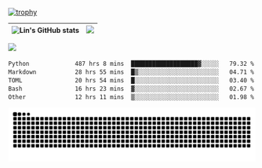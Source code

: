 [![trophy](https://github-profile-trophy.vercel.app/?username=ocss884&column=7)](https://github.com/ocss884)

| ![Lin's GitHub stats](https://github-readme-stats.vercel.app/api?username=ocss884&show_icons=true&hide_border=True&count_private=true) | ![](https://github-readme-streak-stats.herokuapp.com?user=ocss884&hide_border=true&date_format=M%20j%5B%2C%20Y%5D&ring=7EDDCF&fire=7EDDCF") |
| ------------------------------------------------------------ | ------------------------------------------------------------ |

![](https://komarev.com/ghpvc/?username=ocss884&color=brightgreen)

<!--START_SECTION:waka-->

```txt
Python             487 hrs 8 mins  ███████████████████▓░░░░░   79.32 %
Markdown           28 hrs 55 mins  █▒░░░░░░░░░░░░░░░░░░░░░░░   04.71 %
TOML               20 hrs 54 mins  █░░░░░░░░░░░░░░░░░░░░░░░░   03.40 %
Bash               16 hrs 23 mins  ▓░░░░░░░░░░░░░░░░░░░░░░░░   02.67 %
Other              12 hrs 11 mins  ▒░░░░░░░░░░░░░░░░░░░░░░░░   01.98 %
```

<!--END_SECTION:waka-->

<p align="center">
   <img src="https://github.com/ocss884/ocss884/blob/output/github-snake.svg" alt="snake">
</p>
